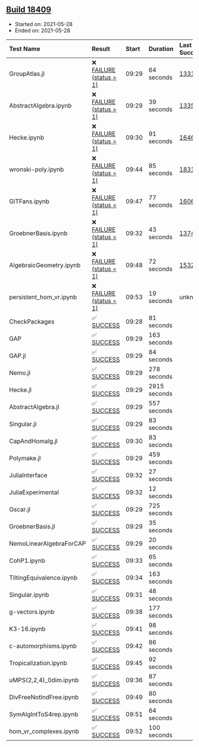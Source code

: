 ## [Build 18409](https://oscarci.mathematik.uni-kl.de/job/oscar/18409/)

* Started on: 2021-05-28
* Ended on: 2021-05-28

| Test Name    | Result | Start | Duration | Last Success | First Failure |
|:-------------|:-------|:------|:---------|:-------------|:--------------|
| GroupAtlas.jl | ❌ [FAILURE (status = 1)](https://oscarci.mathematik.uni-kl.de/job/oscar/18409/artifact/logs/build-18409/GroupAtlas.jl.log) | 09:29 | 64 seconds | [13311](https://oscarci.mathematik.uni-kl.de/job/oscar/13311/) | [13312](https://oscarci.mathematik.uni-kl.de/job/oscar/13312/) |
| AbstractAlgebra.ipynb | ❌ [FAILURE (status = 1)](https://oscarci.mathematik.uni-kl.de/job/oscar/18409/artifact/logs/build-18409/AbstractAlgebra.ipynb.log) | 09:29 | 39 seconds | [13355](https://oscarci.mathematik.uni-kl.de/job/oscar/13355/) | [13356](https://oscarci.mathematik.uni-kl.de/job/oscar/13356/) |
| Hecke.ipynb | ❌ [FAILURE (status = 1)](https://oscarci.mathematik.uni-kl.de/job/oscar/18409/artifact/logs/build-18409/Hecke.ipynb.log) | 09:30 | 91 seconds | [16463](https://oscarci.mathematik.uni-kl.de/job/oscar/16463/) | [16464](https://oscarci.mathematik.uni-kl.de/job/oscar/16464/) |
| wronski-poly.ipynb | ❌ [FAILURE (status = 1)](https://oscarci.mathematik.uni-kl.de/job/oscar/18409/artifact/logs/build-18409/wronski-poly.ipynb.log) | 09:44 | 85 seconds | [18314](https://oscarci.mathematik.uni-kl.de/job/oscar/18314/) | [18315](https://oscarci.mathematik.uni-kl.de/job/oscar/18315/) |
| GITFans.ipynb | ❌ [FAILURE (status = 1)](https://oscarci.mathematik.uni-kl.de/job/oscar/18409/artifact/logs/build-18409/GITFans.ipynb.log) | 09:47 | 77 seconds | [16068](https://oscarci.mathematik.uni-kl.de/job/oscar/16068/) | [16069](https://oscarci.mathematik.uni-kl.de/job/oscar/16069/) |
| GroebnerBasis.ipynb | ❌ [FAILURE (status = 1)](https://oscarci.mathematik.uni-kl.de/job/oscar/18409/artifact/logs/build-18409/GroebnerBasis.ipynb.log) | 09:32 | 43 seconds | [13748](https://oscarci.mathematik.uni-kl.de/job/oscar/13748/) | [13749](https://oscarci.mathematik.uni-kl.de/job/oscar/13749/) |
| AlgebraicGeometry.ipynb | ❌ [FAILURE (status = 1)](https://oscarci.mathematik.uni-kl.de/job/oscar/18409/artifact/logs/build-18409/AlgebraicGeometry.ipynb.log) | 09:48 | 72 seconds | [15322](https://oscarci.mathematik.uni-kl.de/job/oscar/15322/) | [15323](https://oscarci.mathematik.uni-kl.de/job/oscar/15323/) |
| persistent_hom_vr.ipynb | ❌ [FAILURE (status = 1)](https://oscarci.mathematik.uni-kl.de/job/oscar/18409/artifact/logs/build-18409/persistent_hom_vr.ipynb.log) | 09:53 | 19 seconds | unknown | unknown |
| CheckPackages | ✅ [SUCCESS](https://oscarci.mathematik.uni-kl.de/job/oscar/18409/artifact/logs/build-18409/CheckPackages.log) | 09:28 | 81 seconds |  |  |
| GAP | ✅ [SUCCESS](https://oscarci.mathematik.uni-kl.de/job/oscar/18409/artifact/logs/build-18409/GAP.log) | 09:29 | 163 seconds |  |  |
| GAP.jl | ✅ [SUCCESS](https://oscarci.mathematik.uni-kl.de/job/oscar/18409/artifact/logs/build-18409/GAP.jl.log) | 09:29 | 84 seconds |  |  |
| Nemo.jl | ✅ [SUCCESS](https://oscarci.mathematik.uni-kl.de/job/oscar/18409/artifact/logs/build-18409/Nemo.jl.log) | 09:29 | 278 seconds |  |  |
| Hecke.jl | ✅ [SUCCESS](https://oscarci.mathematik.uni-kl.de/job/oscar/18409/artifact/logs/build-18409/Hecke.jl.log) | 09:29 | 2915 seconds |  |  |
| AbstractAlgebra.jl | ✅ [SUCCESS](https://oscarci.mathematik.uni-kl.de/job/oscar/18409/artifact/logs/build-18409/AbstractAlgebra.jl.log) | 09:29 | 557 seconds |  |  |
| Singular.jl | ✅ [SUCCESS](https://oscarci.mathematik.uni-kl.de/job/oscar/18409/artifact/logs/build-18409/Singular.jl.log) | 09:29 | 83 seconds |  |  |
| CapAndHomalg.jl | ✅ [SUCCESS](https://oscarci.mathematik.uni-kl.de/job/oscar/18409/artifact/logs/build-18409/CapAndHomalg.jl.log) | 09:30 | 83 seconds |  |  |
| Polymake.jl | ✅ [SUCCESS](https://oscarci.mathematik.uni-kl.de/job/oscar/18409/artifact/logs/build-18409/Polymake.jl.log) | 09:29 | 459 seconds |  |  |
| JuliaInterface | ✅ [SUCCESS](https://oscarci.mathematik.uni-kl.de/job/oscar/18409/artifact/logs/build-18409/JuliaInterface.log) | 09:32 | 27 seconds |  |  |
| JuliaExperimental | ✅ [SUCCESS](https://oscarci.mathematik.uni-kl.de/job/oscar/18409/artifact/logs/build-18409/JuliaExperimental.log) | 09:32 | 12 seconds |  |  |
| Oscar.jl | ✅ [SUCCESS](https://oscarci.mathematik.uni-kl.de/job/oscar/18409/artifact/logs/build-18409/Oscar.jl.log) | 09:29 | 725 seconds |  |  |
| GroebnerBasis.jl | ✅ [SUCCESS](https://oscarci.mathematik.uni-kl.de/job/oscar/18409/artifact/logs/build-18409/GroebnerBasis.jl.log) | 09:29 | 35 seconds |  |  |
| NemoLinearAlgebraForCAP | ✅ [SUCCESS](https://oscarci.mathematik.uni-kl.de/job/oscar/18409/artifact/logs/build-18409/NemoLinearAlgebraForCAP.log) | 09:29 | 20 seconds |  |  |
| CohP1.ipynb | ✅ [SUCCESS](https://oscarci.mathematik.uni-kl.de/job/oscar/18409/artifact/logs/build-18409/CohP1.ipynb.log) | 09:33 | 65 seconds |  |  |
| TiltingEquivalence.ipynb | ✅ [SUCCESS](https://oscarci.mathematik.uni-kl.de/job/oscar/18409/artifact/logs/build-18409/TiltingEquivalence.ipynb.log) | 09:34 | 163 seconds |  |  |
| Singular.ipynb | ✅ [SUCCESS](https://oscarci.mathematik.uni-kl.de/job/oscar/18409/artifact/logs/build-18409/Singular.ipynb.log) | 09:31 | 48 seconds |  |  |
| g-vectors.ipynb | ✅ [SUCCESS](https://oscarci.mathematik.uni-kl.de/job/oscar/18409/artifact/logs/build-18409/g-vectors.ipynb.log) | 09:38 | 177 seconds |  |  |
| K3-16.ipynb | ✅ [SUCCESS](https://oscarci.mathematik.uni-kl.de/job/oscar/18409/artifact/logs/build-18409/K3-16.ipynb.log) | 09:41 | 98 seconds |  |  |
| c-automorphisms.ipynb | ✅ [SUCCESS](https://oscarci.mathematik.uni-kl.de/job/oscar/18409/artifact/logs/build-18409/c-automorphisms.ipynb.log) | 09:42 | 86 seconds |  |  |
| Tropicalization.ipynb | ✅ [SUCCESS](https://oscarci.mathematik.uni-kl.de/job/oscar/18409/artifact/logs/build-18409/Tropicalization.ipynb.log) | 09:45 | 92 seconds |  |  |
| uMPS(2,2,4)_0dim.ipynb | ✅ [SUCCESS](https://oscarci.mathematik.uni-kl.de/job/oscar/18409/artifact/logs/build-18409/uMPS-2-2-4-_0dim.ipynb.log) | 09:36 | 87 seconds |  |  |
| DivFreeNotIndFree.ipynb | ✅ [SUCCESS](https://oscarci.mathematik.uni-kl.de/job/oscar/18409/artifact/logs/build-18409/DivFreeNotIndFree.ipynb.log) | 09:49 | 80 seconds |  |  |
| SymAlgIntToS4rep.ipynb | ✅ [SUCCESS](https://oscarci.mathematik.uni-kl.de/job/oscar/18409/artifact/logs/build-18409/SymAlgIntToS4rep.ipynb.log) | 09:51 | 64 seconds |  |  |
| hom_vr_complexes.ipynb | ✅ [SUCCESS](https://oscarci.mathematik.uni-kl.de/job/oscar/18409/artifact/logs/build-18409/hom_vr_complexes.ipynb.log) | 09:52 | 100 seconds |  |  |
